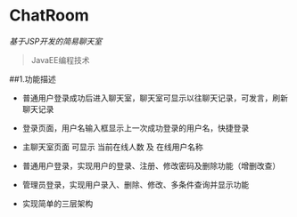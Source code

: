 # ChatRoom

*基于JSP开发的简易聊天室*

>JavaEE编程技术

##1.功能描述

* 普通用户登录成功后进入聊天室，聊天室可显示以往聊天记录，可发言，刷新聊天记录

* 登录页面，用户名输入框显示上一次成功登录的用户名，快捷登录

* 主聊天室页面 可显示 当前在线人数 及 在线用户名称

* 普通用户登录，实现用户的登录、注册、修改密码及删除功能（增删改查）

* 管理员登录，实现用户录入、删除、修改、多条件查询并显示功能

* 实现简单的三层架构
